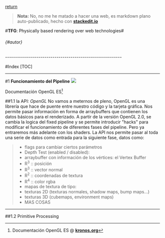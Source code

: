 
[return](/)

> **Nota:** No, no me he matado a hacer una web, es markdown plano auto-publicado, hecho con [**stackedit.io**](https://stackedit.io)

#**TFG**: Physically based rendering over web technologies#
######  {#autor}

<div class="page-break-after"></div>
-----------------------------------------------------------

#Index
[TOC]

-----------------------------------------------------------

#1 **Funcionamiento del Pipeline**
![](http://malideveloper.arm.com/downloads/deved/tutorial/SDK/android/2.0/pipeline.png)

Documentación OpenGL ES[^1:a]



##1.1 la API: *OpenGL*
No vamos a meternos de pleno, OpenGL es una librería que hace de puente entre nuestro código y la tarjeta gráfica. Nos permite pasar información en forma de arraybuffers que contienen los datos básicos para el renderizado.
A partir de la versión OpenGL 2.0, se cambia la logica del fixed pipeline y se permite introducir "hacks" para modificar el funcionamiento de diferentes fases del pipeline. Pero ya entraremos más adelante con los shaders.
La API nos permite pasar al toda una serie de datos como entrada para la siguiente fase, datos como:

>- flags para cambiar ciertos parámetros
>  - Depth Test (enabled / disabled): 
>- arraybuffer con información de los vértices:  el Vertex Buffer
>  - R<sup>3</sup> :: posición 
>  - R<sup>3</sup> :: vector normal
>  - R<sup>2</sup> :: coordenadas de textura
>  - R<sup>4</sup> :: color rgba
>- mapas de textura de tipo:
>  - texturas 2D (texturas normales, shadow maps, bump maps...)
>  - texturas 3D (cubemaps, environment maps)
>- MAS COSAS

---
##1.2 Primitive Processing


















<!-- anexos -->
[^1:a]: Documentación OpenGL ES @ [**kronos.org**](https://www.khronos.org/registry/gles/specs/2.0/es_cm_spec_2.0.24.pdf)